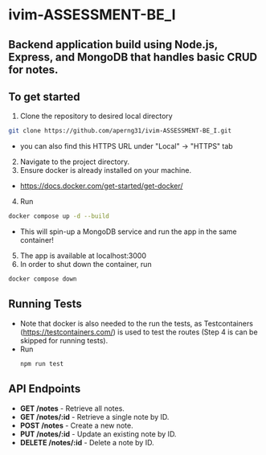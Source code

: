 # ivim-ASSESSMENT-BE_I
## Backend application build using Node.js, Express, and MongoDB that handles basic CRUD for notes.

## To get started
1. Clone the repository to desired local directory
  ```sh
  git clone https://github.com/aperng31/ivim-ASSESSMENT-BE_I.git
  ```  
  - you can also find this HTTPS URL under "Local" -> "HTTPS" tab
2. Navigate to the project directory.
3. Ensure docker is already installed on your machine.
  - https://docs.docker.com/get-started/get-docker/
4. Run
  ```sh
  docker compose up -d --build
  ```
  - This will spin-up a MongoDB service and run the app in the same container!
5. The app is available at localhost:3000
6. In order to shut down the container, run
  ```sh
  docker compose down
  ```

## Running Tests
- Note that docker is also needed to the run the tests, as Testcontainers (https://testcontainers.com/) is used to test the routes (Step 4 is can be skipped for running tests).
- Run
  ```sh
  npm run test
  ```

## API Endpoints
- **GET /notes** - Retrieve all notes.
- **GET /notes/:id** - Retrieve a single note by ID.
- **POST /notes** - Create a new note.
- **PUT /notes/:id** - Update an existing note by ID.
- **DELETE /notes/:id** - Delete a note by ID.